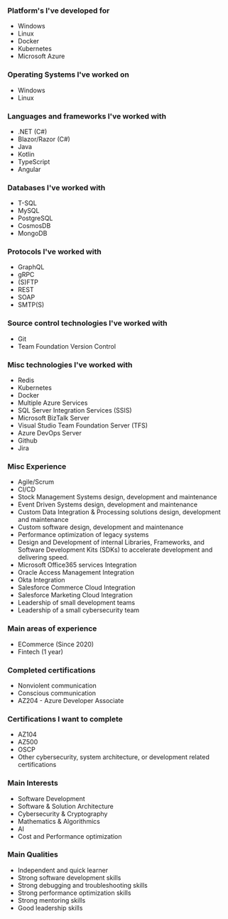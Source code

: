 ### Platform's I've developed for
- Windows
- Linux
- Docker
- Kubernetes
- Microsoft Azure
	
### Operating Systems I've worked on
- Windows
- Linux

### Languages and frameworks I've worked with
- .NET (C#)
- Blazor/Razor (C#)
- Java
- Kotlin
- TypeScript
- Angular
	
### Databases I've worked with
- T-SQL
- MySQL
- PostgreSQL
- CosmosDB
- MongoDB

### Protocols I've worked with
- GraphQL
- gRPC
- (S)FTP
- REST
- SOAP
- SMTP(S)

### Source control technologies I've worked with
- Git
- Team Foundation Version Control
	
### Misc technologies I've worked with	
- Redis
- Kubernetes
- Docker
- Multiple Azure Services
- SQL Server Integration Services (SSIS)
- Microsoft BizTalk Server
- Visual Studio Team Foundation Server (TFS)
- Azure DevOps Server
- Github
- Jira
	

### Misc Experience
- Agile/Scrum
- CI/CD
- Stock Management Systems design, development and maintenance
- Event Driven Systems design, development and maintenance
- Custom Data Integration & Processing solutions design, development and maintenance
- Custom software design, development and maintenance
- Performance optimization of legacy systems
- Design and Development of internal Libraries, Frameworks, and Software Development Kits (SDKs) to accelerate development and delivering speed.
- Microsoft Office365 services Integration
- Oracle Access Management Integration
- Okta Integration 
- Salesforce Commerce Cloud Integration
- Salesforce Marketing Cloud Integration
- Leadership of small development teams
- Leadership of a small cybersecurity team
	
### Main areas of experience
- ECommerce (Since 2020)
- Fintech (1 year)


### Completed certifications
- Nonviolent communication
- Conscious communication
- AZ204 - Azure Developer Associate

### Certifications I want to complete
- AZ104
- AZ500
- OSCP
- Other cybersecurity, system architecture, or development related certifications

### Main Interests
- Software Development
- Software & Solution Architecture
- Cybersecurity & Cryptography
- Mathematics & Algorithmics
- AI
- Cost and Performance optimization
	
### Main Qualities
- Independent and quick learner
- Strong software development skills
- Strong debugging and troubleshooting skills
- Strong performance optimization skills
- Strong mentoring skills
- Good leadership skills
